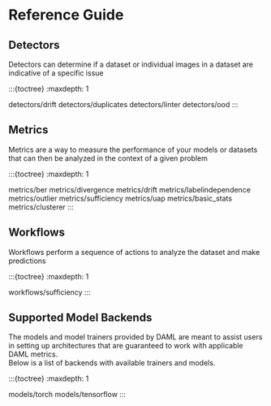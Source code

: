 Reference Guide
===============

Detectors
---------

Detectors can determine if a dataset or individual images in a dataset are indicative of a specific issue

:::{toctree}
:maxdepth: 1

detectors/drift
detectors/duplicates
detectors/linter
detectors/ood
:::

Metrics
-------

Metrics are a way to measure the performance of your models or datasets that can then be analyzed in the context of a given problem

:::{toctree}
:maxdepth: 1

metrics/ber
metrics/divergence
metrics/drift
metrics/labelindependence
metrics/outlier
metrics/sufficiency
metrics/uap
metrics/basic_stats
metrics/clusterer
:::

Workflows
-------

Workflows perform a sequence of actions to analyze the dataset and make predictions

:::{toctree}
:maxdepth: 1

workflows/sufficiency
:::

Supported Model Backends
------------------------

The models and model trainers provided by DAML are meant to assist users in setting up architectures that are guaranteed to work with applicable DAML metrics. \
Below is a list of backends with available trainers and models. 

:::{toctree}
:maxdepth: 1

models/torch
models/tensorflow
:::